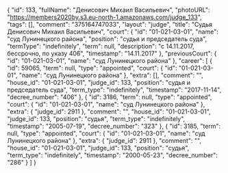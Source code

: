 {
    "id": 133,
    "fullName": "Денисович Михаил Васильевич",
    "photoURL": "https://members2020by.s3.eu-north-1.amazonaws.com/judge_133",
    "tags": [],
    "comment": "375164747033",
    "layout": "judge",
    "title": "Судья Денисович Михаил Васильевич",
    "court": {
        "id": "01-021-03-01",
        "name": "суд Лунинецкого района",
        "position": "судья и председатель суда",
        "termType": "indefinitely",
        "term": null,
        "description": "c 14.11.2017, бессрочно, по указу 406",
        "timestamp": "14.11.2017"
    },
    "previousCourt": {
        "id": "01-021-03-01",
        "name": "суд Лунинецкого района"
    },
    "career": [
        {
            "id": 59065,
            "term": null,
            "type": "appointed",
            "court": {
                "id": "01-021-03-01",
                "name": "суд Лунинецкого района"
            },
            "extra": [],
            "comment": "",
            "house_id": "01-021-03-01",
            "judge_id": 133,
            "position": "судья и председатель суда",
            "term_type": "indefinitely",
            "timestamp": "2017-11-14",
            "decree_number": "406"
        },
        {
            "id": 3186,
            "term": null,
            "type": "appointed",
            "court": {
                "id": "01-021-03-01",
                "name": "суд Лунинецкого района"
            },
            "extra": {
                "judge_id": 2911
            },
            "comment": "",
            "house_id": "01-021-03-01",
            "judge_id": 133,
            "position": "судья",
            "term_type": "indefinitely",
            "timestamp": "2005-07-19",
            "decree_number": "323"
        },
        {
            "id": 3185,
            "term": null,
            "type": "appointed",
            "court": {
                "id": "01-021-03-01",
                "name": "суд Лунинецкого района"
            },
            "extra": {
                "judge_id": 2911
            },
            "comment": "",
            "house_id": "01-021-03-01",
            "judge_id": 133,
            "position": "судья",
            "term_type": "indefinitely",
            "timestamp": "2000-05-23",
            "decree_number": "286"
        }
    ]
}